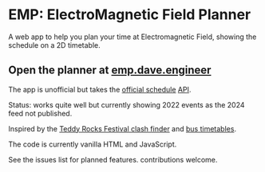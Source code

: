 # EMP: ElectroMagnetic Field Planner

A web app to help you plan your time at Electromagnetic Field, showing the schedule on a 2D timetable.

## Open the planner at [emp.dave.engineer](https://emp.dave.engineer)

The app is unofficial but takes the [official schedule](https://www.emfcamp.org/schedule/2024)
[API](https://developer.emfcamp.org/schedule/).

Status: works quite well but currently showing 2022 events as the 2024 feed not published.

Inspired by the
[Teddy Rocks Festival clash finder](https://teddyrocks.co.uk/lineup/clashfinder)
and [bus timetables](https://www.morebus.co.uk/services/WDBC/m2).

The code is currently vanilla HTML and JavaScript.
 
See the issues list for planned features. contributions welcome.